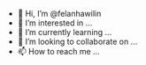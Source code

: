 - 👋 Hi, I’m @felanhawilin
- 👀 I’m interested in ...
- 🌱 I’m currently learning ...
- 💞️ I’m looking to collaborate on ...
- 📫 How to reach me ...

<!---
felanhawilin/felanhawilin is a ✨ special ✨ repository because its `README.md` (this file) appears on your GitHub profile.
You can click the Preview link to take a look at your changes.
--->
